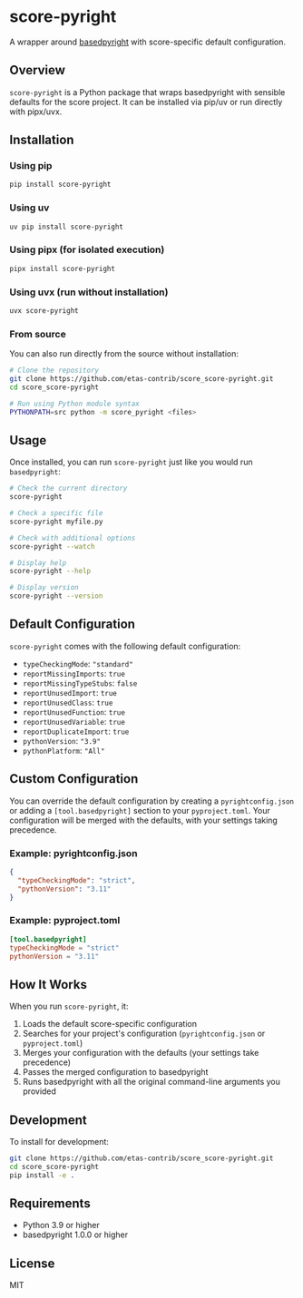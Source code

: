 # score-pyright

A wrapper around [basedpyright](https://github.com/DetachHead/basedpyright) with score-specific default configuration.

## Overview

`score-pyright` is a Python package that wraps basedpyright with sensible defaults for the score project. It can be installed via pip/uv or run directly with pipx/uvx.

## Installation

### Using pip

```bash
pip install score-pyright
```

### Using uv

```bash
uv pip install score-pyright
```

### Using pipx (for isolated execution)

```bash
pipx install score-pyright
```

### Using uvx (run without installation)

```bash
uvx score-pyright
```

### From source

You can also run directly from the source without installation:

```bash
# Clone the repository
git clone https://github.com/etas-contrib/score_score-pyright.git
cd score_score-pyright

# Run using Python module syntax
PYTHONPATH=src python -m score_pyright <files>
```

## Usage

Once installed, you can run `score-pyright` just like you would run `basedpyright`:

```bash
# Check the current directory
score-pyright

# Check a specific file
score-pyright myfile.py

# Check with additional options
score-pyright --watch

# Display help
score-pyright --help

# Display version
score-pyright --version
```

## Default Configuration

`score-pyright` comes with the following default configuration:

- `typeCheckingMode`: `"standard"`
- `reportMissingImports`: `true`
- `reportMissingTypeStubs`: `false`
- `reportUnusedImport`: `true`
- `reportUnusedClass`: `true`
- `reportUnusedFunction`: `true`
- `reportUnusedVariable`: `true`
- `reportDuplicateImport`: `true`
- `pythonVersion`: `"3.9"`
- `pythonPlatform`: `"All"`

## Custom Configuration

You can override the default configuration by creating a `pyrightconfig.json` or adding a `[tool.basedpyright]` section to your `pyproject.toml`. Your configuration will be merged with the defaults, with your settings taking precedence.

### Example: pyrightconfig.json

```json
{
  "typeCheckingMode": "strict",
  "pythonVersion": "3.11"
}
```

### Example: pyproject.toml

```toml
[tool.basedpyright]
typeCheckingMode = "strict"
pythonVersion = "3.11"
```

## How It Works

When you run `score-pyright`, it:

1. Loads the default score-specific configuration
2. Searches for your project's configuration (`pyrightconfig.json` or `pyproject.toml`)
3. Merges your configuration with the defaults (your settings take precedence)
4. Passes the merged configuration to basedpyright
5. Runs basedpyright with all the original command-line arguments you provided

## Development

To install for development:

```bash
git clone https://github.com/etas-contrib/score_score-pyright.git
cd score_score-pyright
pip install -e .
```

## Requirements

- Python 3.9 or higher
- basedpyright 1.0.0 or higher

## License

MIT
